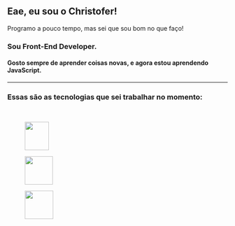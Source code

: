 ## Eae, eu sou o Christofer!

<p>Programo a pouco tempo, mas sei que sou bom no que faço!</p>

<div>
  <h3>
    Sou Front-End Developer.
  </h3>
  
  <h4>
    Gosto sempre de aprender coisas novas, e agora estou aprendendo JavaScript.
  </h4>
  
  <hr></hr>
  
  <div>
    <h3>
      Essas são as tecnologias que sei trabalhar no momento:
    </h3>
    <br>
    <div>
      <figure>
        <img src="https://logodownload.org/wp-content/uploads/2016/10/html5-logo-10.png" width="55px" height="65px">
      </figure>
      <figure>
        <img src="https://www.logolynx.com/images/logolynx/s_0d/0d35ef6c8d4fdaf0590228404dc6448b.png" width="64px" height="65px">
      </figure>
      <figure>
        <img src="https://upload.wikimedia.org/wikipedia/commons/thumb/9/99/Unofficial_JavaScript_logo_2.svg/2048px-Unofficial_JavaScript_logo_2.svg.png" width="65px" height="65px">
      </figure>
    </div>
  <div>
</div>
